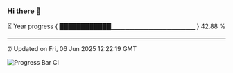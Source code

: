 ### Hi there 👋

⏳ Year progress { ████████████▁▁▁▁▁▁▁▁▁▁▁▁▁▁▁▁▁▁ } 42.88 %

---

⏰ Updated on Fri, 06 Jun 2025 12:22:19 GMT

![Progress Bar CI](https://github.com/Shyam-Makwana/GitHub-Actions-Demo/workflows/Progress%20Bar%20CI/badge.svg)
